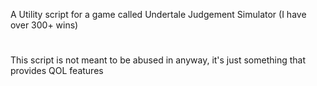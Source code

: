 A Utility script for a game called Undertale Judgement Simulator (I have over 300+ wins)
#
This script is not meant to be abused in anyway, it's just something that provides QOL features
